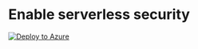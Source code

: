 # Enable serverless security

[![Deploy to Azure](https://aka.ms/deploytoazurebutton)](https://portal.azure.com/#create/Microsoft.Template/uri/https%3A%2F%2Fraw.githubusercontent.com%2Fvinagesh%OneClickServerlessSecurity%2Fmain%2FrunScript.json)
